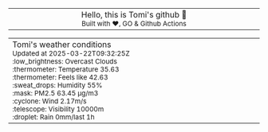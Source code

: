 
<div align="center">
<table>
<tbody>
<td align="center">
<img width="2000" height="0"><br>
Hello, this is Tomi's github 👋<br>
<sup>Built with ❤️, GO & Github Actions</sup><br>
<img width="2000" height="0">
</td>
</tbody>
</table>
</div>
<table>
<tbody>
<td align="left">
<img width="2000" height="0"><br>
Tomi's weather conditions<br>
<sup>Updated at 2025-03-22T09:32:25Z</sup><br>
<sup>:low_brightness: Overcast Clouds</sup><br>
<sup>:thermometer: Temperature 35.63 </sup><br>
<sup>:thermometer: Feels like 42.63</sup><br>
<sup>:sweat_drops: Humidity 55%</sup><br>
<sup>:mask: PM2.5 63.45 μg/m3</sup><br>
<sup>:cyclone: Wind 2.17m/s </sup><br>
<sup>:telescope: Visibility 10000m </sup><br>
<sup>:droplet: Rain 0mm/last 1h </sup><br>
<img width="2000" height="0">
</td>
<td align="left">
<img width="2000" height="0"><br>
<br>
<img width="2000" height="0">
</td>
</tbody>
</table>
</div>
    